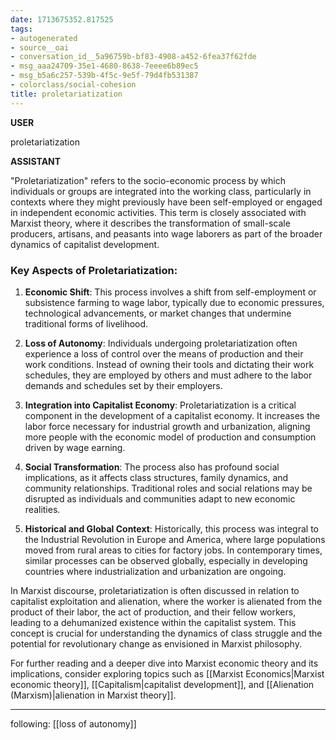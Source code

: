 ```yaml
---
date: 1713675352.817525
tags:
- autogenerated
- source__oai
- conversation_id__5a96759b-bf83-4908-a452-6fea37f62fde
- msg_aaa24709-35e1-4680-8638-7eeee6b89ec5
- msg_b5a6c257-539b-4f5c-9e5f-79d4fb531387
- colorclass/social-cohesion
title: proletariatization
---
```


**USER**

proletariatization


**ASSISTANT**

"Proletariatization" refers to the socio-economic process by which individuals or groups are integrated into the working class, particularly in contexts where they might previously have been self-employed or engaged in independent economic activities. This term is closely associated with Marxist theory, where it describes the transformation of small-scale producers, artisans, and peasants into wage laborers as part of the broader dynamics of capitalist development.

### Key Aspects of Proletariatization:

1. **Economic Shift**: This process involves a shift from self-employment or subsistence farming to wage labor, typically due to economic pressures, technological advancements, or market changes that undermine traditional forms of livelihood.

2. **Loss of Autonomy**: Individuals undergoing proletariatization often experience a loss of control over the means of production and their work conditions. Instead of owning their tools and dictating their work schedules, they are employed by others and must adhere to the labor demands and schedules set by their employers.

3. **Integration into Capitalist Economy**: Proletariatization is a critical component in the development of a capitalist economy. It increases the labor force necessary for industrial growth and urbanization, aligning more people with the economic model of production and consumption driven by wage earning.

4. **Social Transformation**: The process also has profound social implications, as it affects class structures, family dynamics, and community relationships. Traditional roles and social relations may be disrupted as individuals and communities adapt to new economic realities.

5. **Historical and Global Context**: Historically, this process was integral to the Industrial Revolution in Europe and America, where large populations moved from rural areas to cities for factory jobs. In contemporary times, similar processes can be observed globally, especially in developing countries where industrialization and urbanization are ongoing.

In Marxist discourse, proletariatization is often discussed in relation to capitalist exploitation and alienation, where the worker is alienated from the product of their labor, the act of production, and their fellow workers, leading to a dehumanized existence within the capitalist system. This concept is crucial for understanding the dynamics of class struggle and the potential for revolutionary change as envisioned in Marxist philosophy.

For further reading and a deeper dive into Marxist economic theory and its implications, consider exploring topics such as [[Marxist Economics|Marxist economic theory]], [[Capitalism|capitalist development]], and [[Alienation (Marxism)|alienation in Marxist theory]].


---


following: [[loss of autonomy]]